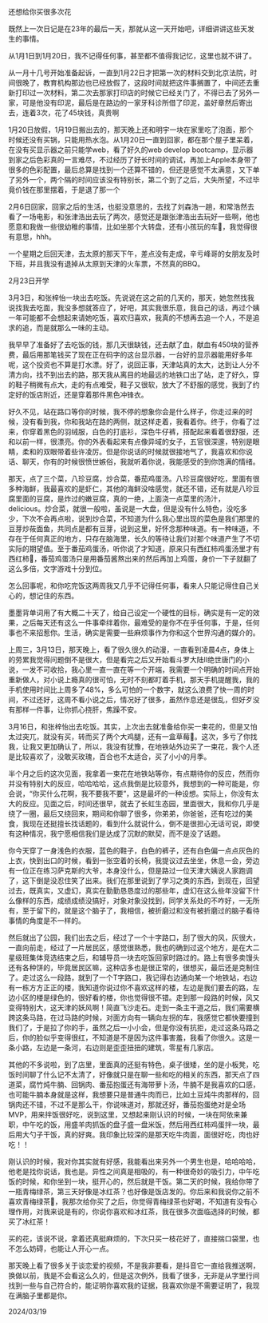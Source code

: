 还想给你买很多次花




<p>既然上一次日记是在23年的最后一天，那就从这一天开始吧，详细讲讲这些天发生的事情。</p>
<p>从1月1日到1月20日，我不记得任何事，甚至都不值得我记忆，这里也就不讲了。</p>
<p>从一月十几号开始准备起诉，一直到1月22日才把第一次的材料交到北京法院，时间很晚了，教育机构那边也已经放假了，这段时间就把这件事搁置了，中间还去重新打印过一次材料，第二次去那家打印店的时候它已经关门了，不得已去了另外一家，可是他没有印泥，最后是在路边的一家牙科诊所借了印泥，盖好章然后寄出去，连着3次，花了45块钱，真贵啊</p>
<p>1月20日放假，1月19日搬出去的，那天晚上还和明宇一块在家里吃了泡面，那个时候还没有买锅，只能用热水泡。从1月20日一直到回家，都在那个屋子里呆着，在没有买显示器之前只能学web，看了好久的web develop bootcamp，显示器到家之后色彩真的一言难尽，不过经历了好长时间的调试，再加上Apple本身带了很多的色彩配置，最后总算是找到一个还算不错的，但还是感觉不太满意，又下单了另外一个，两个隔的时间应该没有特别长，第二个到了之后，大失所望，不过毕竟价钱在那里摆着，于是退了那一个</p>
<p>2月6日回家，回家之后的生活，也挺没意思的，去找了刘森浩一趟，和常浩然去看了一场电影，和张津浩出去玩了两次，感觉还是跟张津浩出去玩好一些啊，他也愿意和我做一些很幼稚的事情，比如坐那个大转盘，还有小孩玩的车🚗，我觉得很有意思，hhh。</p>
<p>一个星期之后回天津，去太原的那天下午，差点没有走成，辛亏峰哥的女朋友及时下班，并且我没有退掉从太原到天津的火车票，不然真的BBQ。</p>
<p>2月23日开学</p>
<p>3月3日，和张梓怡一块出去吃饭。先说说在这之前的几天的，那天，她忽然找我说找我去吃面，我没多想就答应了，好吧，其实我很乐意，我自己的话，再过个姨一年可能都不会想起来请她吃饭，喜欢归喜欢，我真的不想再去追一个人，不是追求的追，而是就那么一味的主动。</p>
<p>我早早了准备好了去吃饭的钱，那几天很缺钱，还去献了血，献血有450块的营养费，最后用那笔钱买了现在正在码字的这台显示器，一台好的显示器能用好多年呢，这个投资也不算是打水漂。好了，说回正事，天津站真的太大，达到让人分不清方向，找不到出去的路，那天我从离目的地最远的地铁口出了站，走了好久，穿的鞋子稍微有点大，走的有点难受，鞋子又很软，放大了不舒服的感觉，我到了约定好的饭店附近，还是穿着那件黑色冲锋衣。</p>
<p>好久不见，站在路口等你的时候，我不停的想象你会是什么样子，你走过来的时候，没有看到我，你和我站在路的两侧，就这样走着，我看着你。终于，你看了过来，你穿着黑色的羽绒服，白色的打底衫，深色牛仔裤，搭配起来看着很舒服，还和以前一样，很漂亮。你的外表看起来有点像异域的女子，五官很深邃，特别是眼睛，柔和的双眼带着些许凌厉。但是你说话的时候就很接地气了，我喜欢和你说话、聊天，你有的时候很愤世嫉俗，我就听着你说，我能感受的到你饱满的情绪。</p>
<p>那天，点了三个菜，八珍豆腐，炒合菜，番茄鸡蛋汤。八珍豆腐很好吃，里面有很多种海鲜，我最喜欢的是虾仁，其他的海鲜没啥感觉，就还不错，还有就是八珍豆腐里面的豆腐，是炸过的嫩豆腐，真的一绝，上面浇一点菜里的汤汁，delicious。炒合菜，就很一般啦，虽说是一大盘，但是没有什么特色，没吃多少，下次不会再点啦，说到炒合菜，不知道为什么我心里出现的菜色是我们那里的豆芽炒莜面鱼，共同点是都有豆芽，说到这里，好怀念那种味道。有一种味道，不存在于任何真正的地方，只存在脑海里，长久的等待让我们对那个味道产生了不切实际的期望值。至于番茄鸡蛋汤，听你说了才知道，原来只有西红柿鸡蛋汤里才有西红柿🍅，番茄鸡蛋汤只是用番茄酱熬出来的然后再加上鸡蛋，身价一下子就翻了这么多倍，文字游戏十分到位。</p>
<p>怎么回事呢，和你吃完饭这两周我又几乎不记得任何事，看来人只能记得住自己关心的，想记住的东西。</p>
<p>墨墨背单词用了有大概二十天了，给自己设定一个硬性的目标，确实是有一定的效果，之后每天还有这么一件事牵绊着你，最难受的是你不在乎任何事，于是，任何事也不来招惹你。生活，确实是需要一些麻烦事作为你和这个世界沟通的媒介的。</p>
<p>上周三，3月13日，那天晚上，看了很久很久的动漫，一直看到凌晨4点，身体上的劳累我觉得问题倒不是很大，但是看完之后又开始看斗罗大陆II绝世唐门的小说，一发不可收拾，我心里一直一直在等一个开端，我需要一个明确的时间点开始重新做人，对小说上瘾真的很可怕，无时不刻都盯着手机，那天手机提醒我，我的手机使用时间比上周多了48%，多么可怕的一个数字，就这么浪费了快一周的时间，不过还好，这周不看小说之后，情况好了很多，虽然作息还是很乱，但好歹没有那样一件事，让你抓心挠肝，焦躁不安。</p>
<p>3月16日，和张梓怡出去吃饭。其实，上次出去就准备给你买一束花的，但是又怕太过突兀，就没有买，转而买了两个大鸡腿，还有一盒草莓🍓。这次，多亏了你找我，让我又更加确认了，所以，我没有犹豫，在地铁站外边买了一束花，我个人还是比较喜欢了，没敢买玫瑰，百合也不太适合，买了小小的月季。</p>
<p>半个月之后的这次见面，我拿着一束花在地铁站等你，有点期待你的反应，然而你并没有特别大的反应，哈哈哈哈，这点我倒是比较意外，我想到的一种可能是，你会说，“你买什么花啊，我不要我不要”，这是最坏的一种设想。实际上，你没有太大的反应。见面之后，时间还很早，就去了长虹生态园，里面很大，我和你几乎是绕了一圈，最后又绕回来，期间和你聊了很多，你弟弟，你爸爸，还有吃过的美食，我现在还挺擅长找话题的，看到什么就说什么，倒不是很担心无话可说，即使有这种情况，我宁愿相信我们是达成了沉默的默契，而不是没了话题。</p>
<p>你今天穿了一身浅色的衣服，蓝色的鞋子，白色的裤子，还有白色偏一点点灰色的上衣，快到出口的时候，看到一张空着的长椅，我提议过去坐坐，休息一会，旁边有一位正在练习萨克斯的大爷，本身没什么，但是路过一位天津大姨说人家跑调了，这下倒是没忍住笑了出来。我们在那里说到了学习之类的东西，到现在，回望过去，既真实，又虚幻，真实在勤勤恳恳度过的那些年，虚幻在这么些年没留下什么像样的东西，成绩成绩没搞好，对象对象没找到，同学关系处的不咋好，一无所有，至于留下的，就是这个脑子了，我相信，被折磨过和没有被折磨过的脑子看待事情的角度是不一样的。</p>
<p>然后就出了公园，我们出去之后，经过了一个十字路口，刮了很大的风，灰很大，一直向前走，经过了一片居民区，感觉很熟悉，我也的确到过这个地方，是在大二星级班集体竞选结束之后，和辅导员一块去吃饭回家时路过的。路上有很多卖馒头还有各种饼的，毕竟居民区嘛，这种店多也是很正常的，很想买，最后还是克制住了。走过这么一段路，就到了一个T字路口，我记得右边通向某一个地铁站，右边有一栋方方正正的楼，我知道你说过你不喜欢这样的楼，左边是我们要去的路，左边小区的楼是绿色的，很好看的楼，你也觉得很不错。走到那一段路的时候，风又变得特别大，这天津的妖风啊！简直飞沙走石。走到一条主干道之后，我们需要横跨这条马路，在过马路的时候，对面方向有一辆向左拐的车，我感觉它都快要撞到我们了，于是拉了你的手，虽然之后一小小会，但是你没有抗拒，走过这条马路之后，你的脸似乎变得很红，不知道是不是因为这件事害羞，我看了你很久。这是一条小路，左边是一条河，右边则是歪歪扭扭的建筑，零星有几家店。</p>
<p>其他的不多说啦，到了店里，里面真的还挺有特色，桌子很矮，坐的是小板凳，吃饭时间聊了什么记不太清了，好像就只是在聊一些和吃的相关的东西，那天点了四道菜，腐竹炖牛腩、回锅肉、番茄抱蛋还有海带萝卜汤，牛腩不是我喜欢的口感，也可能牛腩本身就是这样，我想要只是普通牛肉而已，比如土豆炖牛肉那样的，回锅肉还不错，不过不是那么干，你说味道对，那就还好，番茄抱蛋绝对是全场MVP，用来拌饭很好吃，说到这里，又想起来刚认识的时候，一块在阿依来兼职，中午吃的饭，用盛羊肉抓饭的盘子盛一盘米饭，然后用西红柿鸡蛋拌一块，最后用大勺子干饭，真的好爽。我印象比较深的是那天吃牛肉面，面很好吃，肉也好吃！！</p>
<p>刚认识的时候，我对你其实就有好感，我能看出来另外一个男生也是，哈哈哈哈，他老是找你说话，我也是。异性之间真是相吸的，有一种很奇妙的吸引力，中午吃饭的时候，和你坐到一块，挺开心的，然后就是干饭。第二天的时候，我给你带了一瓶青梅绿茶，第三天好像是冰红茶？也好像是饭店发的。你后来和我说你之前不喜欢青梅绿茶🍵，我那次给你买了之后，你觉得青梅绿茶也好喝，不知道有没有心理作用，对我来说是有的，你说你喜欢和冰红茶，我在很多次面临选择的时候，都买了冰红茶！</p>
<p>买的花，该说不说，拿着还真挺麻烦的，下次只买一枝花好了，直接揣口袋里，也不怎么妨碍，也能让人开心一点。</p>
<p>那天晚上看了很多关于谈恋爱的视频，不是我非要看，是抖音它一直给我推送啊，换做以前，我是不会看这么久的，但是这次例外，我看了很多，无非是从字里行间找到一些与自己符合的，能证明你喜欢我的证据，我喜欢你是不需要证明了，我现在满脑子里都是你。</p>




2024/03/19
